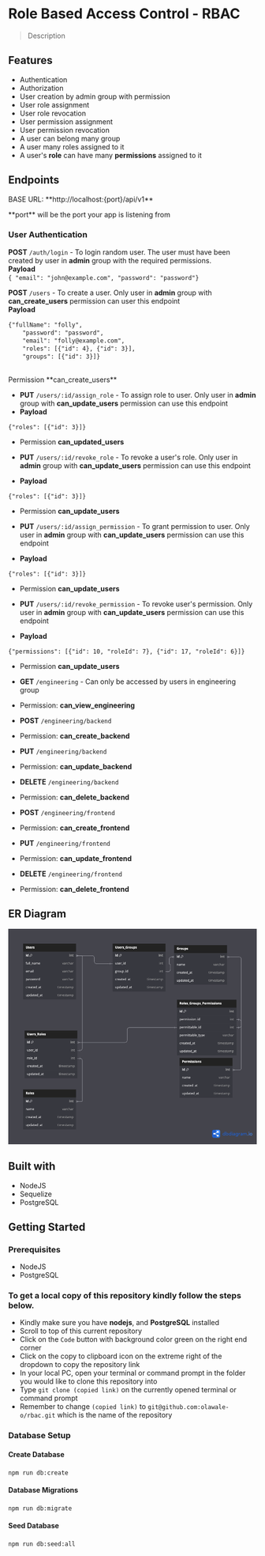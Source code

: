 # Role Based Access Control - RBAC

> Description


## Features
- Authentication
- Authorization
- User creation by admin group with permission
- User role assignment
- User role revocation
- User permission assignment
- User permission revocation
- A user can belong many group
- A user many roles assigned to it
- A user's **role** can have many **permissions** assigned to it

## Endpoints
<p> BASE URL: **http://localhost:{port}/api/v1**</p>
<p>**port** will be the port your app is listening from</p>


### User Authentication
**POST** `/auth/login` - To login random user. The user must have been created by user in **admin** group with the required permissions.<br />
**Payload**<br />
    ```
    { "email": "john@example.com", "password": "password"}
    ```
<br />

**POST** `/users` - To create a user. Only user in **admin** group with **can_create_users** permission can user this endpoint <br />
**Payload** <br />
```
{"fullName": "folly",
    "password": "password",
    "email": "folly@example.com",
    "roles": [{"id": 4}, {"id": 3}],
    "groups": [{"id": 3}]}
```
<br />
Permission **can_create_users**

<br />


- **PUT** `/users/:id/assign_role` - To assign role to user. Only user in **admin** group with **can_update_users** permission can use this endpoint
- **Payload**
```
{"roles": [{"id": 3}]}
```
- Permission **can_updated_users**

- **PUT** `/users/:id/revoke_role` - To revoke a user's role. Only user in **admin** group with **can_update_users** permission can use this endpoint
- **Payload**
```
{"roles": [{"id": 3}]}
```
- Permission **can_update_users**

- **PUT** `/users/:id/assign_permission` - To grant permission to user. Only user in **admin** group with **can_update_users** permission can use this endpoint
- **Payload**
```
{"roles": [{"id": 3}]}
```
- Permission **can_update_users**


- **PUT** `/users/:id/revoke_permission` - To revoke user's permission. Only user in **admin** group with **can_update_users** permission can use this endpoint
- **Payload**
```
{"permissions": [{"id": 10, "roleId": 7}, {"id": 17, "roleId": 6}]}
```
- Permission **can_update_users**

- **GET** `/engineering` - Can only be accessed by users in engineering group
- Permission: **can_view_engineering**

- **POST** `/engineering/backend`
- Permission: **can_create_backend**

- **PUT** `/engineering/backend`
- Permission: **can_update_backend**

- **DELETE** `/engineering/backend`
- Permission: **can_delete_backend**

- **POST** `/engineering/frontend`
- Permission: **can_create_frontend**

- **PUT** `/engineering/frontend`
- Permission: **can_update_frontend**

- **DELETE** `/engineering/frontend`
- Permission: **can_delete_frontend**



## ER Diagram
![schema](https://github.com/olawale-o/rbac/blob/main/assets/rbac.png?raw=true")

## Built with
- NodeJS
- Sequelize
- PostgreSQL

## Getting Started

### Prerequisites

- NodeJS
- PostgreSQL

### To get a local copy of this repository kindly follow the steps below.

- Kindly make sure you have **nodejs**, and **PostgreSQL** installed
- Scroll to top of this current repository
- Click on the `Code` button with background color green on the right end corner
- Click on the copy to clipboard icon on the extreme right of the dropdown to copy the repository link
- In your local PC, open your terminal or command prompt in the folder you would like to clone this repository into
- Type `git clone (copied link)` on the currently opened terminal or command prompt
- Remember to change `(copied link)` to `git@github.com:olawale-o/rbac.git` which is the name of the repository

### Database Setup

#### Create Database
`npm run db:create`

#### Database Migrations
`npm run db:migrate`

#### Seed Database
`npm run db:seed:all`
